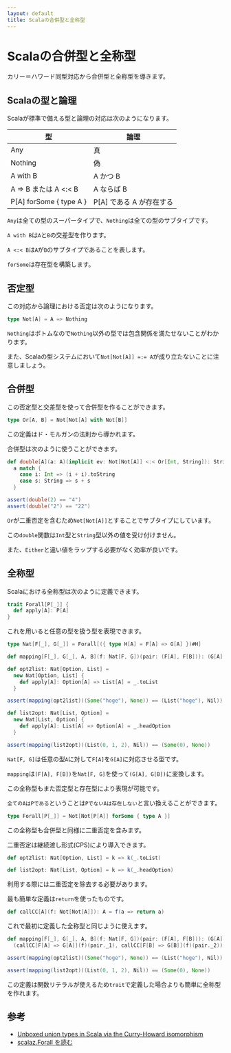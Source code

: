 ```yaml
---
layout: default
title: Scalaの合併型と全称型
---
```


# Scalaの合併型と全称型

カリー＝ハワード同型対応から合併型と全称型を導きます。

## Scalaの型と論理

Scalaが標準で備える型と論理の対応は次のようになります。

<table class="table">
  <thead>
    <tr><th>型</th><th>論理</th></tr>
  </thead>
  <tbody>
    <tr><td>Any</td><td>真</td></tr>
    <tr><td>Nothing</td><td>偽</td></tr>
    <tr><td>A with B</td><td>A かつ B</td></tr>
    <tr><td>A => B または A <:< B</td><td>A ならば B</td></tr>
    <tr><td>P[A] forSome { type A }</td><td>P[A] である A が存在する</td></tr>
  </tbody>
</table>

`Any`は全ての型のスーパータイプで、`Nothing`は全ての型のサブタイプです。

`A with B`は`A`と`B`の交差型を作ります。

`A <:< B`は`A`が`B`のサブタイプであることを表します。

`forSome`は存在型を構築します。

## 否定型

この対応から論理における否定は次のようになります。

```scala
type Not[A] = A => Nothing
```

`Nothing`はボトムなので`Nothing`以外の型では包含関係を満たせないことがわかります。

また、Scalaの型システムにおいて`Not[Not[A]] =:= A`が成り立たないことに注意しましょう。

## 合併型

この否定型と交差型を使って合併型を作ることができます。

```scala
type Or[A, B] = Not[Not[A] with Not[B]]
```

この定義はド・モルガンの法則から導かれます。

合併型は次のように使うことができます。

```scala
def double[A](a: A)(implicit ev: Not[Not[A]] <:< Or[Int, String]): String =
  a match {
    case i: Int => (i + i).toString
    case s: String => s + s
  }

assert(double(2) == "4")
assert(double("2") == "22")
```

`Or`が二重否定を含むため`Not[Not[A]]`とすることでサブタイプにしています。

この`double`関数は`Int`型と`String`型以外の値を受け付けません。

また、`Either`と違い値をラップする必要がなく効率が良いです。

## 全称型

Scalaにおける全称型は次のように定義できます。

```scala
trait Forall[P[_]] {
  def apply[A]: P[A]
}
```

これを用いると任意の型を扱う型を表現できます。

```scala
type Nat[F[_], G[_]] = Forall[({ type H[A] = F[A] => G[A] })#H]

def mapping[F[_], G[_], A, B](f: Nat[F, G])(pair: (F[A], F[B])): (G[A], G[B]) = (f[A](pair._1), f[B](pair._2))

def opt2list: Nat[Option, List] =
  new Nat[Option, List] {
    def apply[A]: Option[A] => List[A] = _.toList
  }

assert(mapping(opt2list)((Some("hoge"), None)) == (List("hoge"), Nil))

def list2opt: Nat[List, Option] =
  new Nat[List, Option] {
    def apply[A]: List[A] => Option[A] = _.headOption
  }

assert(mapping(list2opt)((List(0, 1, 2), Nil)) == (Some(0), None))
```

`Nat[F, G]`は任意の型`A`に対して`F[A]`を`G[A]`に対応させる型です。

`mapping`は`(F[A], F[B])`を`Nat[F, G]`を使って`(G[A], G[B])`に変換します。

この全称型もまた否定型と存在型により表現が可能です。

`全てのAはPである`ということは`PでないAは存在しない`と言い換えることができます。

```scala
type Forall[P[_]] = Not[Not[P[A]] forSome { type A }]
```

この全称型も合併型と同様に二重否定を含みます。

二重否定は継続渡し形式(CPS)により導入できます。

```scala
def opt2list: Nat[Option, List] = k => k(_.toList)

def list2opt: Nat[List, Option] = k => k(_.headOption)
```

利用する際には二重否定を除去する必要があります。

最も簡単な定義は`return`を使ったものです。

```scala
def callCC[A](f: Not[Not[A]]): A = f(a => return a)
```

これで最初に定義した全称型と同じように使えます。

```scala
def mapping[F[_], G[_], A, B](f: Nat[F, G])(pair: (F[A], F[B])): (G[A], G[B]) =
  (callCC[F[A] => G[A]](f)(pair._1), callCC[F[B] => G[B]](f)(pair._2))

assert(mapping(opt2list)((Some("hoge"), None)) == (List("hoge"), Nil))

assert(mapping(list2opt)((List(0, 1, 2), Nil)) == (Some(0), None))
```

この定義は関数リテラルが使えるため`trait`で定義した場合よりも簡単に全称型を作れます。

## 参考

* [Unboxed union types in Scala via the Curry-Howard isomorphism](http://www.chuusai.com/2011/06/09/scala-union-types-curry-howard/)
* [scalaz.Forall を読む](http://d.hatena.ne.jp/leque/20111226/p1)
